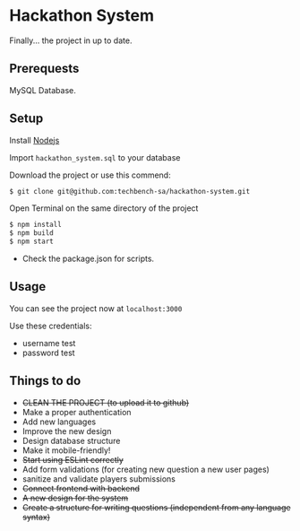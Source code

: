 # Hackathon System

Finally... the project in up to date.

## Prerequests

MySQL Database.

## Setup

Install [Nodejs](http://nodejs.org)

Import `hackathon_system.sql` to your database

Download the project or use this commend:
```bash
$ git clone git@github.com:techbench-sa/hackathon-system.git
```

Open Terminal on the same directory of the project
```bash
$ npm install
$ npm build
$ npm start
```

* Check the package.json for scripts.

## Usage

You can see the project now at `localhost:3000`

Use these credentials:
- username test
- password test

## Things to do
- ~~CLEAN THE PROJECT (to upload it to github)~~
- Make a proper authentication
- Add new languages
- Improve the new design
- Design database structure
- Make it mobile-friendly!
- ~~Start using ESLint correctly~~
- Add form validations (for creating new question a new user pages)
- sanitize and validate players submissions
- ~~Connect frontend with backend~~
- ~~A new design for the system~~
- ~~Create a structure for writing questions (independent from any language syntax)~~
